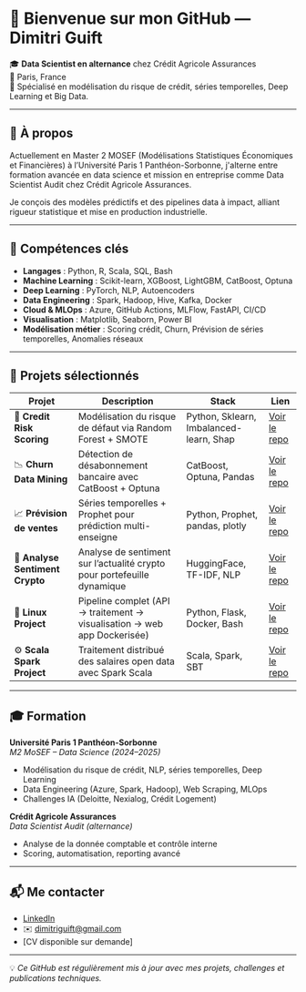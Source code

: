 
# 👋 Bienvenue sur mon GitHub — Dimitri Guift

🎓 **Data Scientist en alternance** chez Crédit Agricole Assurances  
📍 Paris, France  
🎯 Spécialisé en modélisation du risque de crédit, séries temporelles, Deep Learning et Big Data.  

---

## 🧠 À propos

Actuellement en Master 2 MOSEF (Modélisations Statistiques Économiques et Financières) à l’Université Paris 1 Panthéon-Sorbonne, j'alterne entre formation avancée en data science et mission en entreprise comme Data Scientist Audit chez Crédit Agricole Assurances.

Je conçois des modèles prédictifs et des pipelines data à impact, alliant rigueur statistique et mise en production industrielle.

---

## 🧰 Compétences clés

- **Langages** : Python, R, Scala, SQL, Bash
- **Machine Learning** : Scikit-learn, XGBoost, LightGBM, CatBoost, Optuna
- **Deep Learning** : PyTorch, NLP, Autoencoders
- **Data Engineering** : Spark, Hadoop, Hive, Kafka, Docker
- **Cloud & MLOps** : Azure, GitHub Actions, MLFlow, FastAPI, CI/CD
- **Visualisation** : Matplotlib, Seaborn, Power BI
- **Modélisation métier** : Scoring crédit, Churn, Prévision de séries temporelles, Anomalies réseaux

---

## 📂 Projets sélectionnés

| Projet | Description | Stack | Lien |
|--------|-------------|-------|------|
| 🧠 **Credit Risk Scoring** | Modélisation du risque de défaut via Random Forest + SMOTE | Python, Sklearn, Imbalanced-learn, Shap | [Voir le repo](https://github.com/dimitrigft/credit-risk-scoring) |
| 📉 **Churn Data Mining** | Détection de désabonnement bancaire avec CatBoost + Optuna | CatBoost, Optuna, Pandas | [Voir le repo](https://github.com/dimitrigft/churn-data-mining) |
| 📈 **Prévision de ventes** | Séries temporelles + Prophet pour prédiction multi-enseigne | Python, Prophet, pandas, plotly | [Voir le repo](https://github.com/dimitrigft/previon_ventes) |
| 💸 **Analyse Sentiment Crypto** | Analyse de sentiment sur l’actualité crypto pour portefeuille dynamique | HuggingFace, TF-IDF, NLP | [Voir le repo](https://github.com/dimitrigft/analyse_sentiment_crytoocurrency) |
| 🐧 **Linux Project** | Pipeline complet (API → traitement → visualisation → web app Dockerisée) | Python, Flask, Docker, Bash | [Voir le repo](https://github.com/dimitrigft/linux_project) |
| ⚙️ **Scala Spark Project** | Traitement distribué des salaires open data avec Spark Scala | Scala, Spark, SBT | [Voir le repo](https://github.com/dimitrigft/project_scala) |

---

## 🎓 Formation

**Université Paris 1 Panthéon-Sorbonne**  
_M2 MoSEF – Data Science (2024–2025)_  
- Modélisation du risque de crédit, NLP, séries temporelles, Deep Learning  
- Data Engineering (Azure, Spark, Hadoop), Web Scraping, MLOps  
- Challenges IA (Deloitte, Nexialog, Crédit Logement)

**Crédit Agricole Assurances**  
_Data Scientist Audit (alternance)_  
- Analyse de la donnée comptable et contrôle interne  
- Scoring, automatisation, reporting avancé

---

## 📬 Me contacter

- [LinkedIn](https://www.linkedin.com/in/dimitrigft)
- ✉️ dimitriguift@gmail.com
- [CV disponible sur demande]

---

💡 *Ce GitHub est régulièrement mis à jour avec mes projets, challenges et publications techniques.*
